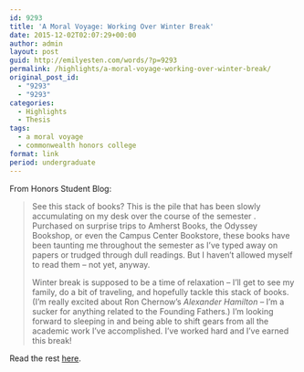 ```yaml
---
id: 9293
title: 'A Moral Voyage: Working Over Winter Break'
date: 2015-12-02T02:07:29+00:00
author: admin
layout: post
guid: http://emilyesten.com/words/?p=9293
permalink: /highlights/a-moral-voyage-working-over-winter-break/
original_post_id:
  - "9293"
  - "9293"
categories:
  - Highlights
  - Thesis
tags:
  - a moral voyage
  - commonwealth honors college
format: link
period: undergraduate
---
```

From Honors Student Blog:

> See this stack of books? This is the pile that has been slowly accumulating on my desk over the course of the semester . Purchased on surprise trips to Amherst Books, the Odyssey Bookshop, or even the Campus Center Bookstore, these books have been taunting me throughout the semester as I’ve typed away on papers or trudged through dull readings. But I haven’t allowed myself to read them – not yet, anyway.
>
> Winter break is supposed to be a time of relaxation – I’ll get to see my family, do a bit of traveling, and hopefully tackle this stack of books. (I’m really excited about Ron Chernow’s _Alexander Hamilton_ – I’m a sucker for anything related to the Founding Fathers.) I’m looking forward to sleeping in and being able to shift gears from all the academic work I’ve accomplished. I’ve worked hard and I’ve earned this break!

Read the rest [here](https://www.honors.umass.edu/blog/eesten/moral-voyage-working-over-winter-break-0).

